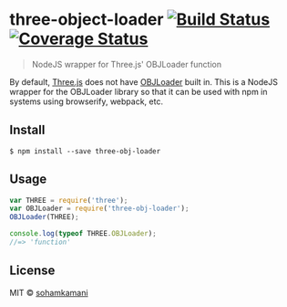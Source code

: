# three-object-loader [![Build Status](https://travis-ci.org/sohamkamani/three-object-loader.svg?branch=master)](https://travis-ci.org/sohamkamani/three-object-loader) [![Coverage Status](https://coveralls.io/repos/sohamkamani/three-object-loader/badge.svg?branch=master&service=github)](https://coveralls.io/github/sohamkamani/three-object-loader?branch=master)

> NodeJS wrapper for Three.js' OBJLoader function

By default, [Three.js](https://www.npmjs.com/package/three) does not have [OBJLoader](http://threejs.org/examples/js/loaders/OBJLoader.js) built in. This is a NodeJS wrapper for the OBJLoader library so that it can be used with npm in systems using browserify, webpack, etc.

## Install

```
$ npm install --save three-obj-loader
```

## Usage

```js
var THREE = require('three');
var OBJLoader = require('three-obj-loader');
OBJLoader(THREE);

console.log(typeof THREE.OBJLoader);
//=> 'function'
```

## License

MIT © [sohamkamani](https://github.com/sohamkamani)
